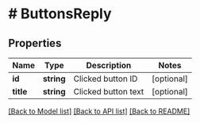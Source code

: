 # # ButtonsReply

## Properties

Name | Type | Description | Notes
------------ | ------------- | ------------- | -------------
**id** | **string** | Clicked button ID | [optional]
**title** | **string** | Clicked button text | [optional]

[[Back to Model list]](../../README.md#models) [[Back to API list]](../../README.md#endpoints) [[Back to README]](../../README.md)
